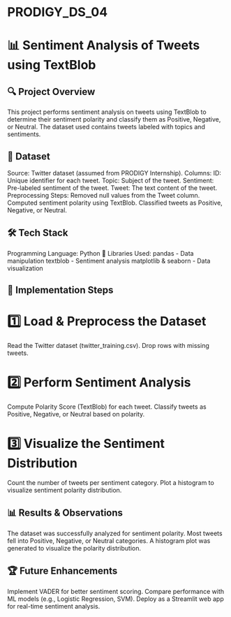 # PRODIGY_DS_04

# 📊 Sentiment Analysis of Tweets using TextBlob

## 🔍 Project Overview
This project performs sentiment analysis on tweets using TextBlob to determine their sentiment polarity and classify them as Positive, Negative, or Neutral. The dataset used contains tweets labeled with topics and sentiments.

## 📂 Dataset
Source: Twitter dataset (assumed from PRODIGY Internship).
Columns:
ID: Unique identifier for each tweet.
Topic: Subject of the tweet.
Sentiment: Pre-labeled sentiment of the tweet.
Tweet: The text content of the tweet.
Preprocessing Steps:
Removed null values from the Tweet column.
Computed sentiment polarity using TextBlob.
Classified tweets as Positive, Negative, or Neutral.

## 🛠 Tech Stack
Programming Language: Python 🐍
Libraries Used:
pandas - Data manipulation
textblob - Sentiment analysis
matplotlib & seaborn - Data visualization

## 🚀 Implementation Steps
# 1️⃣ Load & Preprocess the Dataset
Read the Twitter dataset (twitter_training.csv).
Drop rows with missing tweets.
# 2️⃣ Perform Sentiment Analysis
Compute Polarity Score (TextBlob) for each tweet.
Classify tweets as Positive, Negative, or Neutral based on polarity.
# 3️⃣ Visualize the Sentiment Distribution
Count the number of tweets per sentiment category.
Plot a histogram to visualize sentiment polarity distribution.

## 📊 Results & Observations
The dataset was successfully analyzed for sentiment polarity.
Most tweets fell into Positive, Negative, or Neutral categories.
A histogram plot was generated to visualize the polarity distribution.

## 🏆 Future Enhancements
Implement VADER for better sentiment scoring.
Compare performance with ML models (e.g., Logistic Regression, SVM).
Deploy as a Streamlit web app for real-time sentiment analysis.
